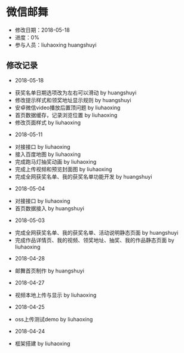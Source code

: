 # 微信邮舞
- 修改日期：2018-05-18
- 进度：0%  
- 参与人员：liuhaoxing huangshuyi

## 修改记录
- 2018-05-18
* 获奖名单日期选项改为左右可以滑动 by huangshuyi
* 修改提示样式和领奖地址显示规则 by huangshuyi
* 安卓微信video播放后置顶问题 by liuhaoxing
* 首页数据缓存，记录浏览位置 by liuhaoxing
* 修改页面样式 by liuhaoxing
- 2018-05-11
* 对接接口 by liuhaoxing
* 接入百度地图 by liuhaoxing
* 完成跑马灯抽奖动画 by liuhaoxing
* 完成上传视频和预览封面图 by liuhaoxing
* 完成全网获奖名单、我的获奖名单功能开发 by huangshuyi
- 2018-05-04
* 对接接口 by liuhaoxing
* 首页数据接入 by huangshuyi
- 2018-05-03
* 完成全网获奖名单、我的获奖名单、活动说明静态页面 by huangshuyi
* 完成作品详情页、我的视频、领奖地址、抽奖、我的作品静态页面 by liuhaoxing
- 2018-04-28
* 邮舞首页制作 by huangshuyi
- 2018-04-27
* 视频本地上传与显示 by liuhaoxing
- 2018-04-25
* oss上传测试demo by liuhaoxing
- 2018-04-24
* 框架搭建 by liuhaoxing
